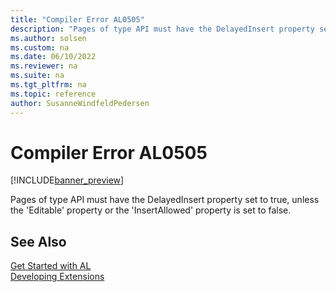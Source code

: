 ```yaml
---
title: "Compiler Error AL0505"
description: "Pages of type API must have the DelayedInsert property set to true, unless the 'Editable' property or the 'InsertAllowed' property is set to false."
ms.author: solsen
ms.custom: na
ms.date: 06/10/2022
ms.reviewer: na
ms.suite: na
ms.tgt_pltfrm: na
ms.topic: reference
author: SusanneWindfeldPedersen
---
```

[//]: # (START>DO_NOT_EDIT)
[//]: # (IMPORTANT:Do not edit any of the content between here and the END>DO_NOT_EDIT.)
[//]: # (Any modifications should be made in the .xml files in the ModernDev repo.)
# Compiler Error AL0505

[!INCLUDE[banner_preview](../includes/banner_preview.md)]

Pages of type API must have the DelayedInsert property set to true, unless the 'Editable' property or the 'InsertAllowed' property is set to false.

[//]: # (IMPORTANT: END>DO_NOT_EDIT)
## See Also  
[Get Started with AL](../devenv-get-started.md)  
[Developing Extensions](../devenv-dev-overview.md)  